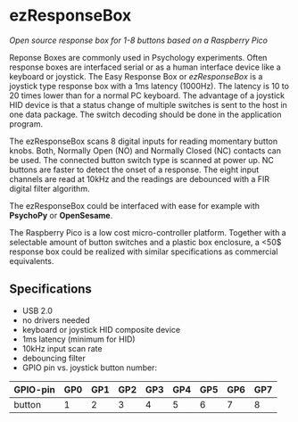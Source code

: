 # ezResponseBox

*Open source response box for 1-8 buttons based on a Raspberry Pico*

Reponse Boxes are commonly used in Psychology experiments. Often response boxes are interfaced serial or as a human interface device like a keyboard or joystick.
The Easy Response Box or *ezResponseBox* is a joystick type response box with a 1ms latency (1000Hz). The latency is 10 to 20 times lower than for a normal PC keyboard. The advantage of a joystick HID device is that a status change of multiple switches is sent to the host in one data package. The switch decoding should be done in the application program.

The ezResponseBox scans 8 digital inputs for reading momentary button knobs. Both, Normally Open (NO) and Normally Closed (NC) contacts can be used. The connected button switch type is scanned at power up. NC buttons are faster to detect the onset of a response. The eight input channels are read at 10kHz and the readings are debounced with a FIR digital filter algorithm.

The ezResponseBox could be interfaced with ease for example with **PsychoPy** or **OpenSesame**.

The Raspberry Pico is a low cost micro-controller platform. Together with a selectable amount of button switches and a plastic box enclosure, a <50$ response box could be realized with similar specifications as commercial equivalents.

## Specifications
- USB 2.0
- no drivers needed
- keyboard or joystick HID composite device
- 1ms latency (minimum for HID)
- 10kHz input scan rate
- debouncing filter
- GPIO pin vs. joystick button number:

GPIO-pin | GP0 | GP1 | GP2 | GP3 | GP4 | GP5 | GP6 | GP7
-------- | --- | --- | --- | --- | --- | --- | --- | ---
button | 1 | 2 | 3 | 4 | 5 | 6 | 7 | 8 
